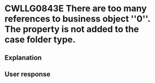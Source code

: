 # CWLLG0843E There are too many references to business object ''0''. The property is not added to the case folder type.

## Explanation

## User response